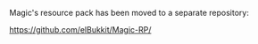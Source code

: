 Magic's resource pack has been moved to a separate repository:

https://github.com/elBukkit/Magic-RP/
